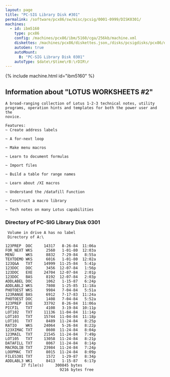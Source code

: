 ```yaml
---
layout: page
title: "PC-SIG Library Disk #301"
permalink: /software/pcx86/sw/misc/pcsig/0001-0999/DISK0301/
machines:
  - id: ibm5160
    type: pcx86
    config: /machines/pcx86/ibm/5160/cga/256kb/machine.xml
    diskettes: /machines/pcx86/diskettes.json,/disks/pcsigdisks/pcx86/diskettes.json
    autoGen: true
    autoMount:
      B: "PC-SIG Library Disk 0301"
    autoType: $date\r$time\rB:\rDIR\r
---
```


{% include machine.html id="ibm5160" %}

## Information about "LOTUS WORKSHEETS #2"

    A broad-ranging collection of Lotus 1-2-3 technical notes, utility
    programs, operation hints and templates for both the power user and the
    novice.
    
    Features:
    ~ Create address labels
    
    ~ A for-next loop
    
    ~ Make menu macros
    
    ~ Learn to document formulas
    
    ~ Import files
    
    ~ Build a table for range names
    
    ~ Learn about /XI macros
    
    ~ Understand the /datafill Function
    
    ~ Construct a macro library
    
    ~ Tech notes on many Lotus capabilities

### Directory of PC-SIG Library Disk 0301

     Volume in drive A has no label
     Directory of A:\

    123PREP  DOC     14317   8-26-84  11:06a
    FOR_NEXT WKS      2560   1-01-80  12:03a
    MENU     WKS      8832   7-29-84   8:55a
    TEXTDEMO WKS      6016   1-01-80  12:02a
    123Q&A   TXT     14999  11-25-84   5:41p
    123DOC   DOC      3456  12-07-84   1:56p
    123DOC   EXE     24704  12-07-84   2:01p
    123DOC   BAS      8192  12-07-84   2:03p
    ADDLABEL DOC      1062   1-15-87   6:24p
    ADDLABL2 WKS      7808   1-25-85  11:18a
    PHOTOEST WKS      9984   7-04-84   5:51a
    123RANGE BAS      6912   7-17-83  11:24a
    PHOTOEST DOC      1408   7-04-84   5:52a
    123PREP  EXE     33792   8-26-84  11:06a
    PICFIL   TXT      4108   3-19-84  10:11p
    LOT102   TXT     11136  11-04-84  11:14p
    LOT103   TXT     15744  11-04-84  11:18p
    LOT101   TXT      8489  11-24-84   8:25p
    RATIO    WKS     24064   5-26-84   8:22p
    123XIMAC TXT      8608  11-24-84   8:04p
    123MAIL  TXT     21545  11-24-84   7:49p
    LOT105   TXT     13058  11-24-84   8:21p
    DATAFILL TXT      8067  11-24-84   8:14p
    MACROLIB TXT     23984  11-24-84   7:24p
    LOOPMAC  TXT      8015  11-24-84   8:09p
    FILES301 TXT      1572   1-29-87   8:34p
    ADDLABL3 WK1      8413   1-15-87   6:17p
           27 file(s)     300845 bytes
                            9216 bytes free
